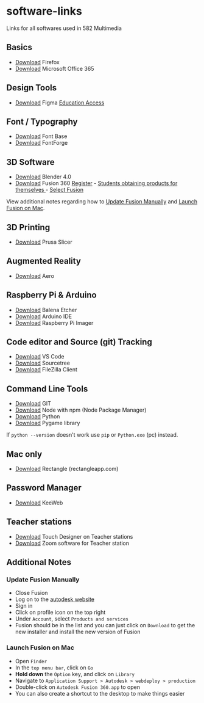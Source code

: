 # software-links

Links for all softwares used in 582 Multimedia

## Basics

- [Download](https://www.mozilla.org/en-CA/firefox/new/) Firefox
- [Download](https://www.microsoft.com/en-us/microsoft-365/download-office) Microsoft Office 365

## Design Tools

- [Download](https://www.figma.com/downloads/) Figma [Education Access](https://www.figma.com/education/)

## Font / Typography

- [Download](https://fontba.se/) Font Base
- [Download](https://fontforge.org/en-US/downloads/) FontForge

## 3D Software

- [Download](https://www.blender.org/download/) Blender 4.0
- [Download](https://www.autodesk.com/ca-en/products/fusion-360/) Fusion 360 [Register](https://accounts.autodesk.com/register) - [Students obtaining products for themselves
](https://www.autodesk.com/support/account/education/onboarding/students-guide#title-3383ce4c81) - [Select Fusion](https://www.autodesk.com/education/FSN)

View additional notes regarding how to [Update Fusion Manually](#update-fusion-manually)
and [Launch Fusion on Mac](#launch-fusion-on-mac).

## 3D Printing

- [Download](https://www.prusa3d.com/page/prusaslicer_424/) Prusa Slicer

## Augmented Reality

- [Download](https://www.adobe.com/ca/products/aero.html) Aero

## Raspberry Pi & Arduino

- [Download](https://etcher.balena.io/#download-etcher) Balena Etcher
- [Download](https://www.arduino.cc/en/software) Arduino IDE
- [Download](https://www.raspberrypi.com/software/) Raspberry Pi Imager

## Code editor and Source (git) Tracking

- [Download](https://code.visualstudio.com/) VS Code
- [Download](https://www.sourcetreeapp.com/) Sourcetree
- [Download](https://filezilla-project.org/download.php?type=client) FileZilla Client

## Command Line Tools

- [Download](https://git-scm.com/) GIT
- [Download](https://docs.npmjs.com/downloading-and-installing-node-js-and-npm) Node with npm (Node Package Manager)
- [Download](https://www.python.org/downloads/) Python
- [Download](https://github.com/pygame/pygame) Pygame library

If `python --version` doesn't work use `pip` or `Python.exe` (pc) instead.

## Mac only

- [Download](https://rectangleapp.com/) Rectangle (rectangleapp.com)

## Password Manager

- [Download](https://keeweb.info/) KeeWeb

## Teacher stations

- [Download](https://derivative.ca/download) Touch Designer on Teacher stations
- [Download](https://zoom.us/download) Zoom software for Teacher station

## Additional Notes

### Update Fusion Manually

- Close Fusion
- Log on to the [autodesk website](https://www.autodesk.com/)
- Sign in
- Click on profile icon on the top right
- Under `Account`, select `Products and services`
- Fusion should be in the list and you can just click on `Download` to get the new installer and install the new version of Fusion

### Launch Fusion on Mac

- Open `Finder`
- In the `top menu bar`, click on `Go`
- **Hold down** the `Option` key, and click on `Library`
- Navigate to `Application Support > Autodesk > webdeploy > production`
- Double-click on `Autodesk Fusion 360.app` to open
- You can also create a shortcut to the desktop to make things easier
